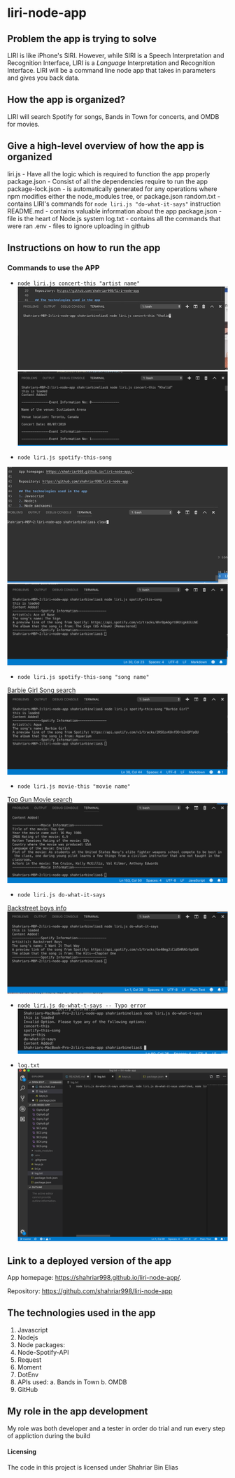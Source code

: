 # liri-node-app

## Problem the app is trying to solve
LIRI is like iPhone's SIRI. However, while SIRI is a Speech Interpretation and Recognition Interface, LIRI is a _Language_ Interpretation and Recognition Interface. LIRI will be a command line node app that takes in parameters and gives you back data.

## How the app is organized?

LIRI will search Spotify for songs, Bands in Town for concerts, and OMDB for movies.

## Give a high-level overview of how the app is organized
liri.js - Have all the logic which is required to function the app properly 
package.json - Consist of all the dependencies require to run the app
package-lock.json - is automatically generated for any operations where npm modifies either the node_modules tree, or package.json
random.txt - contains LIRI's commands for `node liri.js "do-what-it-says"` instruction 
README.md - contains valuable information about the app
package.json - file is the heart of Node.js system 
log.txt - contains all the commands that were ran
.env - files to ignore uploading in github

## Instructions on how to run the app

### Commands to use the APP

   * `node liri.js concert-this "artist name"`
   ![Artist consert info is displayed](./Images/Giphy1.gif)
   ![image](./Images/SC1.png)

   * `node liri.js spotify-this-song`

   ![If there is no song to look for](./Images/Giphy2.gif)
   ![image](./Images/SC2.png)

   * `node liri.js spotify-this-song "song name"`

   [Barbie Girl Song search](./Images/Giphy3.gif)
   ![image](./Images/SC3.png)

   * `node liri.js movie-this "movie name"`

   [Top Gun Movie search](./Images/Giphy4.gif)
   ![image](./Images/SC4.png)


   * `node liri.js do-what-it-says`

   [Backstreet boys info](./Images/Giphy5.gif)
   ![image](./Images/SC5.png)
  
   * `node liri.js do-what-t-says -- Typo error`
    ![image example of a typo error](./Images/SC7.png)

   *  `log.txt`
   ![image](./Images/SC6.png)



## Link to a deployed version of the app

App homepage: https://shahriar998.github.io/liri-node-app/.

Repository: https://github.com/shahriar998/liri-node-app

## The technologies used in the app
1. Javascript
2. Nodejs
3. Node packages:
4. Node-Spotify-API
5. Request
6. Moment
7. DotEnv
8. APIs used:
    a. Bands in Town
    b. OMDB
9. GitHub

## My role in the app development

My role was both developer and a tester in order do trial and run every step of appliction during the build 

#### Licensing

The code in this project is licensed under Shahriar Bin Elias 






